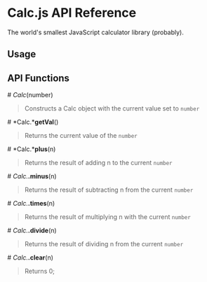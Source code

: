 # Calc.js API Reference

The world's smallest JavaScript calculator library (probably).

## Usage


## API Functions



\# *Calc*(number)

> Constructs a Calc object with the current value set to `number`

\# *Calc.***getVal**()

> Returns the current value of the `number`

\# *Calc.***plus**(n)

> Returns the result of adding n to the current `number`

\# *Calc.***.minus**(n)

> Returns the result of subtracting n from the current `number`

\# *Calc.***.times**(n)

> Returns the result of multiplying n with the current `number`

\# *Calc.***.divide**(n)

> Returns the result of dividing n from the current `number`

\# *Calc.***.clear**(n)

> Returns 0;